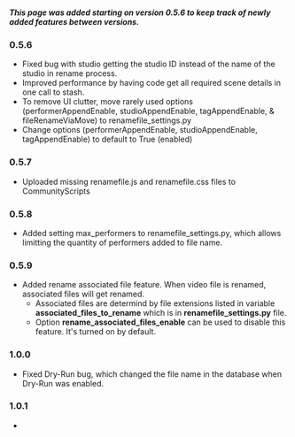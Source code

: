 ##### This page was added starting on version 0.5.6 to keep track of newly added features between versions.
### 0.5.6
- Fixed bug with studio getting the studio ID instead of the name of the studio in rename process.
- Improved performance by having code get all required scene details in one call to stash.
- To remove UI clutter, move rarely used options (performerAppendEnable, studioAppendEnable, tagAppendEnable, & fileRenameViaMove) to renamefile_settings.py
- Change options (performerAppendEnable, studioAppendEnable, tagAppendEnable) to default to True (enabled)
### 0.5.7
- Uploaded missing renamefile.js and renamefile.css files to CommunityScripts
### 0.5.8
- Added setting max_performers to renamefile_settings.py, which allows limitting the quantity of performers added to file name.
### 0.5.9
- Added rename associated file feature. When video file is renamed, associated files will get renamed.
  - Associated files are determind by file extensions listed in variable **associated_files_to_rename** which is in **renamefile_settings.py** file.
  - Option **rename_associated_files_enable** can be used to disable this feature.  It's turned on by default.
### 1.0.0
- Fixed Dry-Run bug, which changed the file name in the database when Dry-Run was enabled.
### 1.0.1
- 
